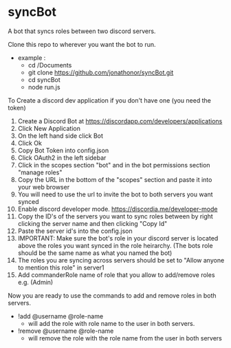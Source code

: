 # syncBot
A bot that syncs roles between two discord servers.

Clone this repo to wherever you want the bot to run.
- example :
    - cd /Documents
    - git clone https://github.com/jonathonor/syncBot.git
    - cd syncBot
    - node run.js

To Create a discord dev application if you don't have one (you need the token)
1. Create a Discord Bot at https://discordapp.com/developers/applications
2. Click New Application
3. On the left hand side click Bot
4. Click Ok
5. Copy Bot Token into config.json
6. Click OAuth2 in the left sidebar
7. Click in the scopes section "bot" and in the bot permissions section "manage roles"
8. Copy the URL in the bottom of the "scopes" section and paste it into your web browser
9. You will need to use the url to invite the bot to both servers you want synced
10. Enable discord developer mode. https://discordia.me/developer-mode
11. Copy the ID's of the servers you want to sync roles between by right clicking the server name
and then clicking "Copy Id"
12. Paste the server id's into the config.json
13. IMPORTANT: Make sure the bot's role in your discord server is located above the roles you want synced in the role heirarchy. (The bots role should be the same name as what you named the bot)
14. The roles you are syncing across servers should be set to "Allow anyone to mention this role" in server1
15. Add commanderRole name of role that you allow to add/remove roles e.g. (Admin)

Now you are ready to use the commands to add and remove roles in both servers.
- !add @username @role-name 
    - will add the role with role name to the user in both servers.
- !remove @username @role-name
    - will remove the role with the role name from the user in both servers

